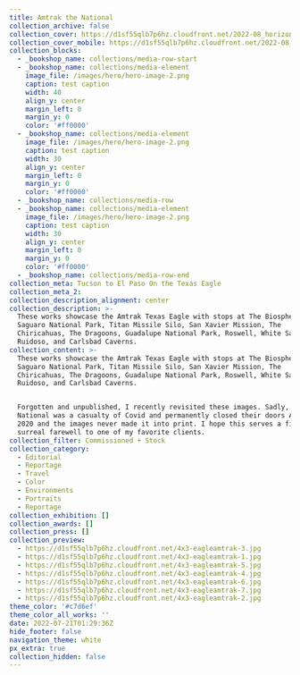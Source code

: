 ```yaml
---
title: Amtrak the National
collection_archive: false
collection_cover: https://d1sf55qlb7p6hz.cloudfront.net/2022-08_horizontal-covers-5.jpg
collection_cover_mobile: https://d1sf55qlb7p6hz.cloudfront.net/2022-08_vertical-covers-7.jpg
collection_blocks:
  - _bookshop_name: collections/media-row-start
  - _bookshop_name: collections/media-element
    image_file: /images/hero/hero-image-2.png
    caption: test caption
    width: 40
    align_y: center
    margin_left: 0
    margin_y: 0
    color: '#ff0000'
  - _bookshop_name: collections/media-element
    image_file: /images/hero/hero-image-2.png
    caption: test caption
    width: 30
    align_y: center
    margin_left: 0
    margin_y: 0
    color: '#ff0000'
  - _bookshop_name: collections/media-row
  - _bookshop_name: collections/media-element
    image_file: /images/hero/hero-image-2.png
    caption: test caption
    width: 30
    align_y: center
    margin_left: 0
    margin_y: 0
    color: '#ff0000'
  - _bookshop_name: collections/media-row-end
collection_meta: Tucson to El Paso On the Texas Eagle
collection_meta_2:
collection_description_alignment: center
collection_description: >-
  These works showcase the Amtrak Texas Eagle with stops at The Biosphere 2,
  Saguaro National Park, Titan Missile Silo, San Xavier Mission, The
  Chiricahuas, The Dragoons, Guadalupe National Park, Roswell, White Sands,
  Ruidoso, and Carlsbad Caverns.
collection_content: >-
  These works showcase the Amtrak Texas Eagle with stops at The Biosphere 2,
  Saguaro National Park, Titan Missile Silo, San Xavier Mission, The
  Chiricahuas, The Dragoons, Guadalupe National Park, Roswell, White Sands,
  Ruidoso, and Carlsbad Caverns.


  Forgotten and unpublished, I recently revisited these images. Sadly, the
  National was a casualty of Covid and permanently closed their doors April,
  2020 and the images never made it into print. I hope this serves a fitting and
  surreal farewell to one of my favorite clients.
collection_filter: Commissioned + Stock
collection_category:
  - Editorial
  - Reportage
  - Travel
  - Color
  - Environments
  - Portraits
  - Reportage
collection_exhibition: []
collection_awards: []
collection_press: []
collection_preview:
  - https://d1sf55qlb7p6hz.cloudfront.net/4x3-eagleamtrak-3.jpg
  - https://d1sf55qlb7p6hz.cloudfront.net/4x3-eagleamtrak-1.jpg
  - https://d1sf55qlb7p6hz.cloudfront.net/4x3-eagleamtrak-5.jpg
  - https://d1sf55qlb7p6hz.cloudfront.net/4x3-eagleamtrak-4.jpg
  - https://d1sf55qlb7p6hz.cloudfront.net/4x3-eagleamtrak-6.jpg
  - https://d1sf55qlb7p6hz.cloudfront.net/4x3-eagleamtrak-7.jpg
  - https://d1sf55qlb7p6hz.cloudfront.net/4x3-eagleamtrak-2.jpg
theme_color: '#c7d6ef'
theme_color_all_works: ''
date: 2022-07-21T01:29:36Z
hide_footer: false
navigation_theme: white
px_extra: true
collection_hidden: false
---
```

